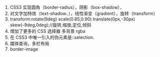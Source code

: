 <!-- @format -->

1. CSS3 实现圆角（border-radius），阴影（box-shadow），
2. 对文字加特效（text-shadow、），线性渐变（gradient），旋转（transform）
3. transform:rotate(9deg) scale(0.85,0.90) translate(0px,-30px) skew(-9deg,0deg);//旋转,缩放,定位,倾斜
4. 增加了更多的 CSS 选择器 多背景 rgba
5. 在 CSS3 中唯一引入的伪元素是::selection.
6. 媒体查询，多栏布局
7. border-image
